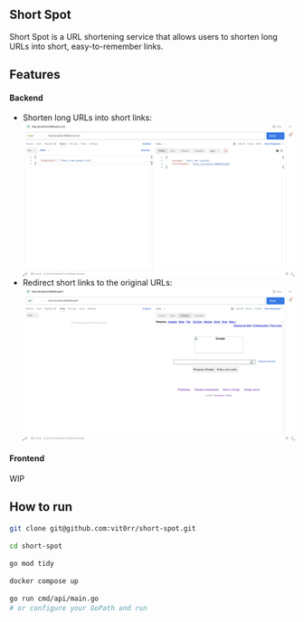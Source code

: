 ## Short Spot

Short Spot is a URL shortening service that allows users to shorten long URLs into short, easy-to-remember links.

## Features

#### Backend
- Shorten long URLs into short links:
  ![Shorten URL](./imgs/short-url.png)
- Redirect short links to the original URLs:
  ![Redirect URL](./imgs/redirect-url.png)

#### Frontend
WIP

## How to run
```bash
git clone git@github.com:vit0rr/short-spot.git
```

```bash
cd short-spot
```

```bash
go mod tidy
```

```bash
docker compose up
```

```bash
go run cmd/api/main.go 
# or configure your GoPath and run
```